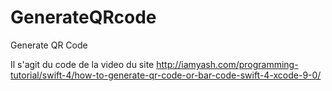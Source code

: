 # GenerateQRcode
Generate QR Code

Il s'agit du code de la video du site 
http://iamyash.com/programming-tutorial/swift-4/how-to-generate-qr-code-or-bar-code-swift-4-xcode-9-0/
